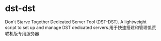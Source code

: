 # dst-dst
Don't Starve Together Dedicated Server Tool (DST-DST). A lightweight script to set up and manage DST dedicated servers.用于快速搭建和管理饥荒联机版专用服务器
